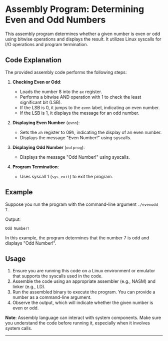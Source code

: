 # Assembly Program: Determining Even and Odd Numbers

This assembly program determines whether a given number is even or odd using bitwise operations and displays the result. It utilizes Linux syscalls for I/O operations and program termination.

## Code Explanation

The provided assembly code performs the following steps:

1. **Checking Even or Odd**:
   - Loads the number 8 into the `ax` register.
   - Performs a bitwise AND operation with 1 to check the least significant bit (LSB).
   - If the LSB is 0, it jumps to the `evnn` label, indicating an even number.
   - If the LSB is 1, it displays the message for an odd number.

2. **Displaying Even Number** (`evnn`):
   - Sets the `ah` register to 09h, indicating the display of an even number.
   - Displays the message "Even Number!" using syscalls.

3. **Displaying Odd Number** (`outprog`):
   - Displays the message "Odd Number!" using syscalls.

4. **Program Termination**:
   - Uses syscall 1 (`sys_exit`) to exit the program.

## Example

Suppose you run the program with the command-line argument `./evenodd 7`.

Output:
```
Odd Number!
```

In this example, the program determines that the number 7 is odd and displays "Odd Number!".

## Usage

1. Ensure you are running this code on a Linux environment or emulator that supports the syscalls used in the code.
2. Assemble the code using an appropriate assembler (e.g., NASM) and linker (e.g., LD).
3. Run the assembled binary to execute the program. You can provide a number as a command-line argument.
4. Observe the output, which will indicate whether the given number is even or odd.

**Note**: Assembly language can interact with system components. Make sure you understand the code before running it, especially when it involves system calls.

---
